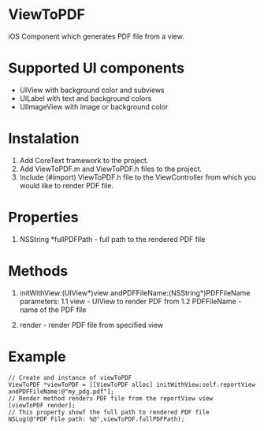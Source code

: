 ViewToPDF
=========

iOS Component which generates PDF file from a view.

# Supported UI components
- UIView with background color and subviews
- UILabel with text and background colors
- UIImageView with image or background color

# Instalation
1. Add CoreText framework to the project.
2. Add ViewToPDF.m and ViewToPDF.h files to the project.
3. Include (#import) ViewToPDF.h file to the ViewController from which you would like to render PDF file.

# Properties
1. NSString *fullPDFPath - full path to the rendered PDF file

# Methods
1. initWithView:(UIView*)view andPDFFileName:(NSString*)PDFFileName
parameters:
1.1 view - UIView to render PDF from
1.2 PDFFileName - name of the PDF file

2. render - render PDF file from specified view

# Example
	// Create and instance of viewToPDF
	ViewToPDF *viewToPDF = [[ViewToPDF alloc] initWithView:self.reportView andPDFFileName:@"my_pdg.pdf"];
	// Render method renders PDF file from the reportView view
    [viewToPDF render];
    // This property showf the full path to rendered PDF file
    NSLog(@"PDF File path: %@",viewToPDF.fullPDFPath);